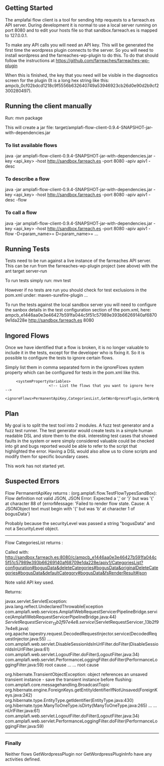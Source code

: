 ## Getting Started ##

The amplafai flow client is a tool for sending http requests to a farreach.es API server.
During development it is normal to use a local server running on port 8080 and to edit your hosts file so that sandbox.farreach.es is mapped to 127.0.0.1.

To make any API calls you will need an API key. This will be generated the first time the wordpress plugin connects to the server. So you will need to install wordpress and the farreaches-wp-plugin to do this. 
To do that should follow the instructions at https://github.com/farreaches/farreaches-wp-plugin

When this is finished, the key that you need will be visible in the diagnostics screen for the plugin (It is a long hex string like this: ampcb_0cf02bdcd1218c9f5556b632640749a53946923cb26d0e90d2b9cf2300280497).

## Running the client manually ##

Run: mvn package

This will create a jar file:
target/amplafi-flow-client-0.9.4-SNAPSHOT-jar-with-dependencies.jar

### To list available flows ###

 java -jar amplafi-flow-client-0.9.4-SNAPSHOT-jar-with-dependencies.jar -key <api_key>  -host http://sandbox.farreach.es -port 8080 -apiv apiv1 -desc

### To describe a flow ###

 java -jar amplafi-flow-client-0.9.4-SNAPSHOT-jar-with-dependencies.jar -key <api_key>  -host http://sandbox.farreach.es -port 8080 -apiv apiv1 -desc -flow <flowname>

### To call a flow ###

 java -jar amplafi-flow-client-0.9.4-SNAPSHOT-jar-with-dependencies.jar -key <api_key>  -host http://sandbox.farreach.es -port 8080 -apiv apiv1 -flow <flowname> -D<param_name>=<value> D<param_name>=<value> ...
 
## Running Tests ##
 
 Tests need to be run against a live instance of the farreaches API server.
 This can be run from the farreaches-wp-plugin project (see above) with the ant target server-run
 
 To run tests simply run: 
 mvn test
 
However if no tests are run you should check for test exclusions in the pom.xml under:
<plugin>
	<artifactId>maven-surefire-plugin</artifactId>
	     <configuration>
					<excludes>
 ...
 
 
 To run the tests against the local sandbox server you will need to configure the sanbox details in the test configuration section of the pom.xml, here:
   <systemPropertyVariables>
		<!-- place your API key here -->		                    
         <key>ampcb_e1446aa0e3e46427b591fa044c5f51c57989e393b66269140af68709e1da228e</key>
         <host>http://sandbox.farreach.es</host>
         <port>8080</port>                         
  </systemPropertyVariables>

## Ingored Flows ##

Once we have identified that a flow is broken, it is no longer valuable to include it in the tests, except for the developer who is fixing it.
So it is possible to configure the tests to ignore certain flows.

Simply list them in comma separated form in the ignoreFlows system property which can be configured for tests in the pom.xml like this.

         <systemPropertyVariables>
					    <!-- List the flows that you want to ignore here  -->		                                     
                         <ignoreFlows>PermanentApiKey,CategoriesList,GetWordpressPlugin,GetWordpressPluginInfo</ignoreFlows>
 
## Plan ##

My goal is to split the test tool into 2 modules. A fuzz test generator and a fuzz test runner. The test generator would create tests in a simple human readable DSL and store them to the disk. interesting test cases that showed faults in the system or were simply considered valuable could be checked into git and bugs reported would be able to refer to the script that highlighted the error. Having a DSL would also allow us to clone scripts and modify them for specific boundary cases. 

This work has not started yet.
 
## Suspected Errors ##
    
Flow  PermanentApiKey returns :
(org.amplafi.flow.TestFlowTypesSandBox): Flow definition not valid JSON, JSON Error: Expected a ',' or '}' but was '{' at character 88 of {errorMessage: 'Failed to render flow state. Cause: A JSONObject text must begin with '{' but was 'b' at character 1 of bogusData'}

Probably because the securityLevel was passed a string "bogusData" and not a SecurityLevel object.

--------------------

Flow CategoriesList returns :


Called with:
http://sandbox.farreach.es:8080/c/ampcb_e1446aa0e3e46427b591fa044c5f51c57989e393b66269140af68709e1da228e/apiv1/CategoriesList?configuration#bogusData&deleteCategories#bogusData&originalDeleteCategories#bogusData&defaultCategory#bogusData&fsRenderResult#json

Note valid API key used.

Returns:

javax.servlet.ServletException: java.lang.reflect.UndeclaredThrowableException
	com.amplafi.web.services.AmplafiWebRequestServicerPipelineBridge.service(AmplafiWebRequestServicerPipelineBridge.java:44)
	$ServletRequestServicer_13b2f97e4e8.service($ServletRequestServicer_13b2f97e4e8.java)
	org.apache.tapestry.request.DecodedRequestInjector.service(DecodedRequestInjector.java:55)
...
	com.amplafi.web.servlet.DisableSessionIdsInUrlFilter.doFilter(DisableSessionIdsInUrlFilter.java:61)
	com.amplafi.web.servlet.LogoutFilter.doFilter(LogoutFilter.java:34)
	com.amplafi.web.servlet.PerformanceLoggingFilter.doFilter(PerformanceLoggingFilter.java:59)
root cause
...
...
root cause

org.hibernate.TransientObjectException: object references an unsaved transient instance - save the transient instance before flushing: com.amplafi.core.messagehandling.BroadcastTopic
	org.hibernate.engine.ForeignKeys.getEntityIdentifierIfNotUnsaved(ForeignKeys.java:242)
	org.hibernate.type.EntityType.getIdentifier(EntityType.java:430)
	org.hibernate.type.ManyToOneType.isDirty(ManyToOneType.java:265)
...
...
	nUrlFilter.java:61)
	com.amplafi.web.servlet.LogoutFilter.doFilter(LogoutFilter.java:34)
	com.amplafi.web.servlet.PerformanceLoggingFilter.doFilter(PerformanceLoggingFilter.java:59)
 
 
---------------------------------
### Finally ###

Neither flows GetWordpressPlugin nor GetWordpressPluginInfo have any activities defined.
